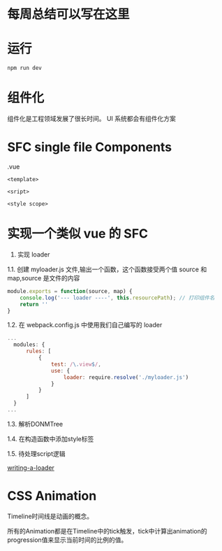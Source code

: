 # 每周总结可以写在这里

# 运行

```
npm run dev
```

# 组件化

组件化是工程领域发展了很长时间。
UI 系统都会有组件化方案

# SFC single file Components

.vue

`<template>`

`<sript>`

`<style scope>`

# 实现一个类似 vue 的 SFC

1. 实现 loader

1.1. 创建 myloader.js 文件,输出一个函数，这个函数接受两个值 source 和 map,source 是文件的内容

```myloader.js
module.exports = function(source, map) {
    console.log('--- loader ----', this.resourcePath); // 打印组件名
    return ''
}
```

1.2. 在 webpack.config.js 中使用我们自己编写的 loader

```webpack.config.js
...
  modules: {
      rules: [
          {
              test: /\.view$/,
              use: {
                  loader: require.resolve('./myloader.js')
              }
          }
      ]
  }
...
```

1.3. 解析DONMTree

1.4. 在构造函数中添加style标签

1.5. 待处理script逻辑

[writing-a-loader](https://webpack.js.org/contribute/writing-a-loader/)

# CSS Animation

Timeline时间线是动画的概念。

所有的Animation都是在Timeline中的tick触发，tick中计算出animation的progression值来显示当前时间的比例的值。




